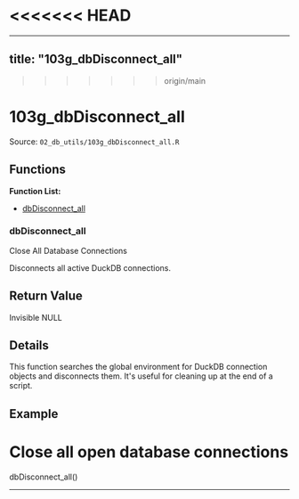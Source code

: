 <<<<<<< HEAD
=======
---
title: "103g_dbDisconnect_all"
---

>>>>>>> origin/main
# 103g_dbDisconnect_all

Source: `02_db_utils/103g_dbDisconnect_all.R`

## Functions

**Function List:**
- [dbDisconnect_all](#dbdisconnect-all)

### dbDisconnect_all

Close All Database Connections

Disconnects all active DuckDB connections.


## Return Value

Invisible NULL


## Details


This function searches the global environment for DuckDB connection objects
and disconnects them. It's useful for cleaning up at the end of a script.


## Example


# Close all open database connections
dbDisconnect_all()


---

